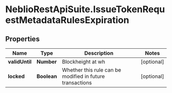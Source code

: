 # NeblioRestApiSuite.IssueTokenRequestMetadataRulesExpiration

## Properties
Name | Type | Description | Notes
------------ | ------------- | ------------- | -------------
**validUntil** | **Number** | Blockheight at wh | [optional] 
**locked** | **Boolean** | Whether this rule can be modified in future transactions | [optional] 


